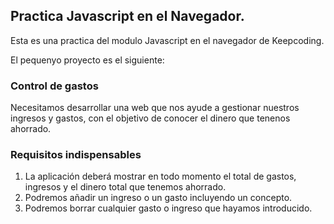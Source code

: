 ## Practica Javascript en el Navegador.

Esta es una practica del modulo Javascript en el navegador de Keepcoding.

El pequenyo proyecto es el siguiente:

### Control de gastos

Necesitamos desarrollar una web que nos ayude a gestionar nuestros ingresos y gastos, con el objetivo de conocer el dinero que tenenos ahorrado.

### Requisitos indispensables
1. La aplicación deberá mostrar en todo momento el total de gastos, ingresos y el dinero total que tenemos ahorrado.
1. Podremos añadir un ingreso o un gasto incluyendo un concepto.
1. Podremos borrar cualquier gasto o ingreso que hayamos introducido.
